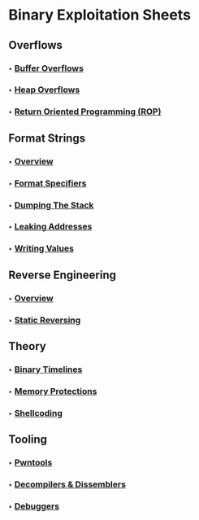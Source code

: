 # Binary Exploitation Sheets

## Overflows

### ‣ [Buffer Overflows](./Overflows/Buffer%20Overflows/Buffer%20Overflows.md)

### ‣ [Heap Overflows](./Overflows/Heap%20Based/Heap%20Based%20Overflows.md)

### ‣ [Return Oriented Programming (ROP)](./Overflows/Buffer%20Overflows/Stack%20Based/ROP/ROP.md)

## Format Strings

### ‣ [Overview](./FormatStrings/FormatStrings.md#overview)

### ‣ [Format Specifiers](./FormatStrings/FormatStrings.md#layout-of-format-specifier-flags)

### ‣ [Dumping The Stack](./FormatStrings/FormatStrings.md#dumping-the-stack) 

### ‣ [Leaking Addresses](./FormatStrings/FormatStrings.md#dumping-the-stack)

### ‣ [Writing Values](./FormatStrings/FormatStrings.md#writing-values-in-dynamic-ecosystems)

## Reverse Engineering

### ‣ [Overview](./Reversing/Reversing.md#overview)

### ‣ [Static Reversing](./Reversing/Reversing.md#static-reversing)

## Theory

### ‣ [Binary Timelines](./Theory/BinaryTimelines.md)

### ‣ [Memory Protections](./Theory/MemoryProtections.md)

### ‣ [Shellcoding](./Theory/Shellcoding.md)

## Tooling

### ‣ [Pwntools](./Tooling/Tooling.md#exploit-writing)

### ‣ [Decompilers & Dissemblers](./Tooling/Tooling.md#decompilers-and-disassemblers)

### ‣ [Debuggers](./Tooling/Tooling.md#debuggers)